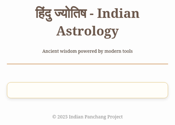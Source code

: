 
<!DOCTYPE html><html lang="en">
<head>
  <meta charset="UTF-8" />
  <meta name="viewport" content="width=device-width, initial-scale=1.0" />
  <title>Indian Astrology Plugin</title>
  <link rel="stylesheet" href="dist/css/astrology-plugin.css" />
  <style>
    body {
      font-family: 'Noto Serif', serif;
      background: linear-gradient(to bottom right, #fef6e4, #fdf0d5);
      background-image: url('https://upload.wikimedia.org/wikipedia/commons/thumb/5/55/Mandala_art.svg/1024px-Mandala_art.svg.png');
      background-repeat: no-repeat;
      background-position: center;
      background-size: contain;
      color: #3e2f23;
      padding: 2rem;
    }
    header {
      text-align: center;
      padding-bottom: 1rem;
      border-bottom: 2px solid #d4a373;
    }
    h1 {
      font-size: 2.5rem;
      color: #6c584c;
    }
    .plugin-container {
      margin-top: 2rem;
      background: #fffef9;
      border: 1px solid #e2c275;
      border-radius: 12px;
      padding: 1.5rem;
      box-shadow: 0 4px 10px rgba(0, 0, 0, 0.1);
    }
    footer {
      margin-top: 3rem;
      text-align: center;
      font-size: 0.9rem;
      color: #888;
    }
  </style>
</head>
<body>
  <header>
    <h1>हिंदु ज्योतिष - Indian Astrology</h1>
    <p>Ancient wisdom powered by modern tools</p>
  </header>  <div class="plugin-container" id="astrology-chart">
    <!-- The plugin will render chart here -->
  </div>  <footer>
    &copy; 2025 Indian Panchang Project
  </footer>  <script src="dist/js/astrology-plugin.js"></script>  <script src="dist/js/chart-visualizer.js"></script>  <script>
    // Initialize the plugin (assuming plugin exposes a global init method)
    document.addEventListener("DOMContentLoaded", function () {
      AstrologyPlugin.init({
        containerId: "astrology-chart",
        language: "en", // Change to "hi" or "ne" for Hindi or Nepali
        theme: "traditional",
      });
    });
  </script></body>
</html>
